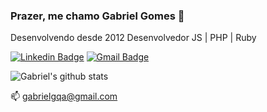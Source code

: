 ### Prazer, me chamo Gabriel Gomes 👋

Desenvolvendo desde 2012 Desenvolvedor JS | PHP | Ruby

[![Linkedin Badge](https://img.shields.io/badge/-LinkedIn-blue?style=flat-square&logo=Linkedin&logoColor=white&link=https://www.linkedin.com/in/gabriel-almeida-a8b9a286/)](https://www.linkedin.com/in/gabriel-almeida-a8b9a286/)
[![Gmail Badge](https://img.shields.io/badge/-Gmail-c14438?style=flat-square&logo=Gmail&logoColor=white&link=mailto:gabrielgqa@gmail.com)](mailto:gabrielgqa@gmail.com)

![Gabriel's github stats](https://github-readme-stats.vercel.app/api?username=gabrielgqa&show_icons=true&theme=vue-dark)

📫 gabrielgqa@gmail.com
